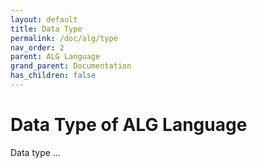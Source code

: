 ```yaml
---
layout: default
title: Data Type
permalink: /doc/alg/type
nav_order: 2
parent: ALG Language
grand_parent: Documentation
has_children: false
---
```


# Data Type of ALG Language

Data type ...

